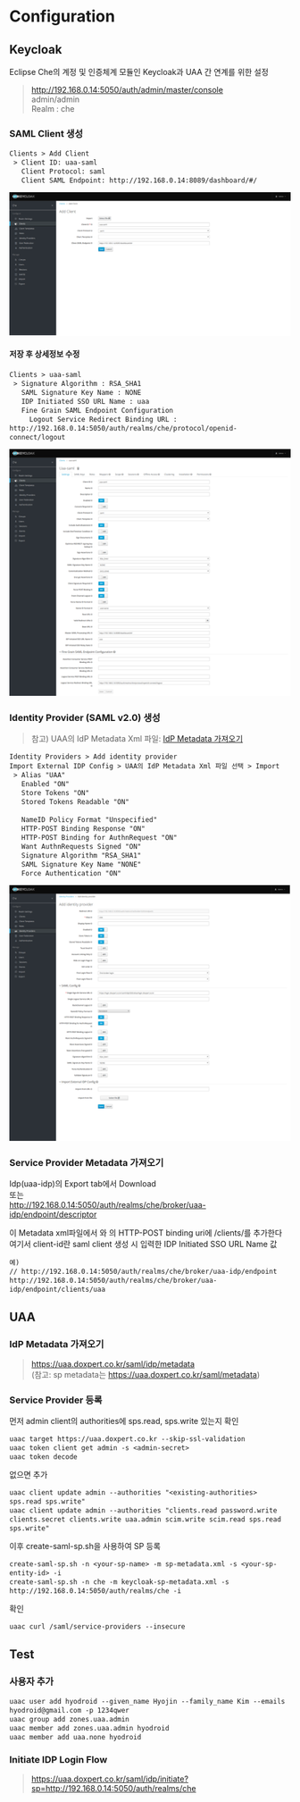 # Configuration
## Keycloak
Eclipse Che의 계정 및 인증체계 모듈인 Keycloak과 UAA 간 연계를 위한 설정

>http://192.168.0.14:5050/auth/admin/master/console  
>admin/admin  
>Realm : che

### SAML Client 생성
```
Clients > Add Client  
 > Client ID: uaa-saml  
   Client Protocol: saml  
   Client SAML Endpoint: http://192.168.0.14:8089/dashboard/#/
```
![alt text](https://github.com/khj0651/webide/blob/master/keycloak/1.add_saml_client.png)

#### 저장 후 상세정보 수정
```
Clients > uaa-saml 
 > Signature Algorithm : RSA_SHA1  
   SAML Signature Key Name : NONE  
   IDP Initiated SSO URL Name : uaa
   Fine Grain SAML Endpoint Configuration
     Logout Service Redirect Binding URL : http://192.168.0.14:5050/auth/realms/che/protocol/openid-connect/logout
```
![alt text](https://github.com/khj0651/webide/blob/master/keycloak/2.detail.png)

### Identity Provider (SAML v2.0) 생성
> 참고) UAA의 IdP Metadata Xml 파일: [IdP Metadata 가져오기](#idp-metadata-가져오기)  
```
Identity Providers > Add identity provider  
Import External IDP Config > UAA의 IdP Metadata Xml 파일 선택 > Import  
 > Alias "UAA"  
   Enabled "ON"  
   Store Tokens "ON"  
   Stored Tokens Readable "ON"  
  
   NameID Policy Format "Unspecified"  
   HTTP-POST Binding Response "ON"  
   HTTP-POST Binding for AuthnRequest "ON"  
   Want AuthnRequests Signed "ON"  
   Signature Algorithm "RSA_SHA1"  
   SAML Signature Key Name "NONE"  
   Force Authentication "ON"
```
![alt text](https://github.com/khj0651/webide/blob/master/keycloak/3.idp.png)

### Service Provider Metadata 가져오기
Idp(uaa-idp)의 Export tab에서 Download  
또는  
http://192.168.0.14:5050/auth/realms/che/broker/uaa-idp/endpoint/descriptor

이 Metadata xml파일에서 <SingleLogoutService>와 <AssertionConsumerService>의 HTTP-POST binding uri에 /clients/<client-id>를 추가한다
여기서 client-id란 saml client 생성 시 입력한 IDP Initiated SSO URL Name 값
```
예)
// http://192.168.0.14:5050/auth/realms/che/broker/uaa-idp/endpoint
http://192.168.0.14:5050/auth/realms/che/broker/uaa-idp/endpoint/clients/uaa
```


## UAA
### IdP Metadata 가져오기
>https://uaa.doxpert.co.kr/saml/idp/metadata  
>  (참고: sp metadata는 https://uaa.doxpert.co.kr/saml/metadata)

### Service Provider 등록
먼저 admin client의 authorities에 sps.read, sps.write 있는지 확인
```
uaac target https://uaa.doxpert.co.kr --skip-ssl-validation
uaac token client get admin -s <admin-secret>
uaac token decode
```

없으면 추가
```
uaac client update admin --authorities "<existing-authorities> sps.read sps.write"
uaac client update admin --authorities "clients.read password.write clients.secret clients.write uaa.admin scim.write scim.read sps.read sps.write"
```

이후 create-saml-sp.sh을 사용하여 SP 등록
```
create-saml-sp.sh -n <your-sp-name> -m sp-metadata.xml -s <your-sp-entity-id> -i
create-saml-sp.sh -n che -m keycloak-sp-metadata.xml -s http://192.168.0.14:5050/auth/realms/che -i
```

확인
```
uaac curl /saml/service-providers --insecure
```


## Test
### 사용자 추가
```
uaac user add hyodroid --given_name Hyojin --family_name Kim --emails hyodroid@gmail.com -p 1234qwer
uaac group add zones.uaa.admin
uaac member add zones.uaa.admin hyodroid
uaac member add uaa.none hyodroid
```

### Initiate IDP Login Flow
>https://uaa.doxpert.co.kr/saml/idp/initiate?sp=http://192.168.0.14:5050/auth/realms/che
